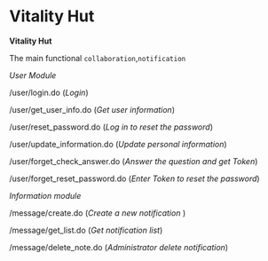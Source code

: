 # Vitality Hut
**Vitality Hut**

The main functional `collaboration`,`notification`


_User Module_

/user/login.do                      (_Login_)

/user/get_user_info.do              (_Get user information_)

/user/reset_password.do             (_Log in to reset the password_)

/user/update_information.do         (_Update personal information_)

/user/forget_check_answer.do        (_Answer the question and get Token_)

/user/forget_reset_password.do      (_Enter Token to reset the password_)


_Information module_

/message/create.do                  (_Create a new notification_ )            
                                
/message/get_list.do                (_Get notification list_)

/message/delete_note.do             (_Administrator delete notification_)



